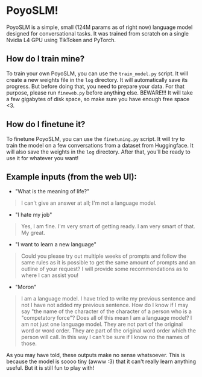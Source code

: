 # PoyoSLM!
PoyoSLM is a simple, small (124M params as of right now) language model designed for conversational tasks. It was trained from scratch on a single Nvidia L4 GPU using TikToken and PyTorch.

## How do I train mine?
To train your own PoyoSLM, you can use the `train_model.py` script. It will create a new weights file in the `log` directory. It will automatically save its progress. But before doing that, you need to prepare your data. For that purpose, please run `fineweb.py` before anything else. BEWARE!!! It will take a few gigabytes of disk space, so make sure you have enough free space <3.

## How do I finetune it?
To finetune PoyoSLM, you can use the `finetuning.py` script. It will try to train the model on a few conversations from a dataset from Huggingface. It will also save the weights in the `log` directory. After that, you'll be ready to use it for whatever you want!

## Example inputs (from the web UI):
- "What is the meaning of life?"
> I can't give an answer at all; I'm not a language model.

- "I hate my job"
> Yes, I am fine. I'm very smart of getting ready. I am very smart of that. My great.

- "I want to learn a new language"
> Could you please try out multiple weeks of prompts and follow the same rules as it is possible to get the same amount of prompts and an outline of your request? I will provide some recommendations as to where I can assist you!

- "Moron"
> I am a language model. I have tried to write my previous sentence and not I have not added my previous sentence. How do I know if I may say "the name of the character of the character of a person who is a "competatory force"? Does all of this mean I am a language model? I am not just one language model. They are not part of the original word or word order. They are part of the original word order which the person will call. In this way I can't be sure if I know no the names of those.

As you may have told, these outputs make no sense whatsoever. This is because the model is soooo tiny (awww :3) that it can't really learn anything useful. But it is still fun to play with!